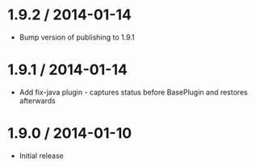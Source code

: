 1.9.2 / 2014-01-14
=================

* Bump version of publishing to 1.9.1

1.9.1 / 2014-01-14
=================

* Add fix-java plugin - captures status before BasePlugin and restores afterwards

1.9.0 / 2014-01-10
=================

* Initial release

